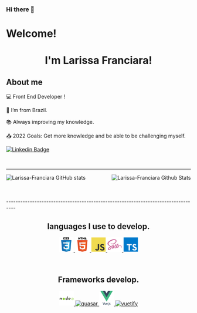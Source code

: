 ### Hi there 👋
# Welcome!

 

## <h1 align="center"> I'm Larissa Franciara!</h1>

 ## About me

:computer: Front End Developer !

:house_with_garden: I’m from Brazil.

:books: Always improving my knowledge.

:outbox_tray: 2022 Goals: Get more knowledge and be able to be challenging myself.

 



<p align="center">

[![Linkedin Badge](https://img.shields.io/badge/-LinkedIn-blue?style=flat-square&logo=Linkedin&logoColor=white&link=https://br.linkedin.com/in/larissa-franciara-27431020b)](https://br.linkedin.com/in/larissa-franciara-27431020b )    

</p>
<br>


 
----------------------------------------------------------------------------------

![Larissa-Franciara GitHub stats](https://github-readme-stats.vercel.app/api?username=Larissa-Franciara&theme=radical&show_icons=true)
<img align="right" alt="Larissa-Franciara Github Stats" src="https://github-readme-stats.vercel.app/api/top-langs/?username=Larissa-Franciara&layout=compact&theme=radical">

<br>
<br>
----------------------------------------------------------------------------------



<p align="center">
<table align="left">
<row>

<h2 align="center">languages ​​I use to develop.</h2>
<p align="center">
 <a href="https://www.w3schools.com/css/" target="_blank" rel="noreferrer"> <img src="https://raw.githubusercontent.com/devicons/devicon/master/icons/css3/css3-original-wordmark.svg" alt="css3" width="40" height="40"/> </a> <a href="https://www.w3.org/html/" target="_blank" rel="noreferrer"> <img src="https://raw.githubusercontent.com/devicons/devicon/master/icons/html5/html5-original-wordmark.svg" alt="html5" width="40" height="40"/> </a> <a href="https://developer.mozilla.org/en-US/docs/Web/JavaScript" target="_blank" rel="noreferrer"> <img src="https://raw.githubusercontent.com/devicons/devicon/master/icons/javascript/javascript-original.svg" alt="javascript" width="40" height="40"/> </a> <a href="https://sass-lang.com" target="_blank" rel="noreferrer"> <img src="https://raw.githubusercontent.com/devicons/devicon/master/icons/sass/sass-original.svg" alt="sass" width="40" height="40"/> </a> <a href="https://www.typescriptlang.org/" target="_blank" rel="noreferrer"> <img src="https://raw.githubusercontent.com/devicons/devicon/master/icons/typescript/typescript-original.svg" alt="typescript" width="40" height="40"/> </a>  
</p>
<br>


<h2 align="center">Frameworks develop.</h2>
<p align="center">
<a href="https://nodejs.org" target="_blank" rel="noreferrer"> <img src="https://raw.githubusercontent.com/devicons/devicon/master/icons/nodejs/nodejs-original-wordmark.svg" alt="nodejs" width="40" height="40"/> </a>
 <a href="https://quasar.dev/" target="_blank" rel="noreferrer"> <img src="https://cdn.quasar.dev/logo/svg/quasar-logo.svg" alt="quasar" width="40" height="40"/> </a> <a href="https://vuejs.org/" target="_blank" rel="noreferrer"> <img src="https://raw.githubusercontent.com/devicons/devicon/master/icons/vuejs/vuejs-original-wordmark.svg" alt="vuejs" width="40" height="40"/> </a> <a href="https://vuetifyjs.com/en/" target="_blank" rel="noreferrer"> <img src="https://bestofjs.org/logos/vuetify.svg" alt="vuetify" width="40" height="40"/> </a>
 </p>

 </row>
 </table>


 

